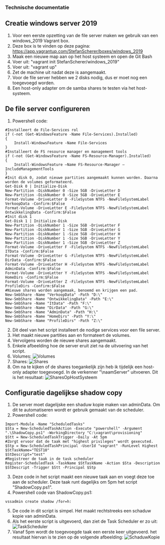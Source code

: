 ### Technische documentatie

## Creatie windows server 2019

1. Voor een eerste opzetting van de file server maken we gebruik van een windows_2019 Vagrant box.
2. Deze box is te vinden op deze pagina: https://app.vagrantup.com/StefanScherer/boxes/windows_2019
3. Maak een nieuwe map aan op het host systeem en open de Git Bash
4. Voer uit: "vagrant init StefanScherer/windows_2019"
5. Voer uit: "vagrant up"
6. Zet de machine uit nadat deze is aangemaakt.
7. Voor de file server hebben we 2 disks nodig, dus er moet nog een toegevoegd worden.
8. Een host-only adapter om de samba shares te testen via het host-systeem.

## De file server configureren

1. Powershell code:

```
#Installeert de File-Services rol
if (-not (Get-WindowsFeature -Name File-Services).Installed)
{
    Install-WindowsFeature -Name File-Services
}
#Installeert de FS resource manager en management tools
if (-not (Get-WindowsFeature -Name FS-Resource-Manager).Installed)
{
    Install-WindowsFeature –Name FS-Resource-Manager –IncludeManagementTools
}
#Init disk 0, zodat nieuwe partities aangemaakt kunnen worden. Daarna worden de volumes geformateerd.
Get-Disk 0 | Initialize-Disk
New-Partition -DiskNumber 0 -Size 5GB -DriveLetter D
New-Partition -DiskNumber 0 -Size 5GB -DriveLetter E
Format-Volume -DriveLetter D -FileSystem NTFS -NewFileSystemLabel VerkoopData -Confirm:$False
Format-Volume -DriveLetter E -FileSystem NTFS -NewFileSystemLabel OntwikkelingData -Confirm:$False
#Init disk 1
Get-Disk 1 | Initialize-Disk
New-Partition -DiskNumber 1 -Size 5GB -DriveLetter F
New-Partition -DiskNumber 1 -Size 5GB -DriveLetter G
New-Partition -DiskNumber 1 -Size 5GB -DriveLetter H
New-Partition -DiskNumber 1 -Size 5GB -DriveLetter Y
New-Partition -DiskNumber 1 -Size 5GB -DriveLetter Z
Format-Volume -DriveLetter F -FileSystem NTFS -NewFileSystemLabel ITData -Confirm:$False
Format-Volume -DriveLetter G -FileSystem NTFS -NewFileSystemLabel DirData -Confirm:$False
Format-Volume -DriveLetter H -FileSystem NTFS -NewFileSystemLabel AdminData -Confirm:$False
Format-Volume -DriveLetter Y -FileSystem NTFS -NewFileSystemLabel HomeDirs -Confirm:$False
Format-Volume -DriveLetter Z -FileSystem NTFS -NewFileSystemLabel ProfileDirs -Confirm:$False
#Nieuwe shares worden aangemaak, benoemd en krijgen een pad.
New-SmbShare -Name "VerkoopData" -Path "D:\"
New-SmbShare -Name "OntwikkelingData" -Path "E:\"
New-SmbShare -Name "ItData" -Path "F:\"
New-SmbShare -Name "DirData" -Path "G:\"
New-SmbShare -Name "AdminData" -Path "H:\"
New-SmbShare -Name "HomeDirs" -Path "Y:\"
New-SmbShare -Name "ProfileDirs" -Path "Z:\"
```

2. Dit deel van het script installeert de nodige services voor een file server. 
3. Het maakt nieuwe partities aan en formateert de volumes.
4. Vervolgens worden de nieuwe shares aangemaakt.
5. Enkele afbeelding hoe de server eruit ziet na de uitvoering van het script.
6. Volumes:
![Volumes](https://github.com/HoGentTIN/p3ops-1920-logboek-RobbyDaelman/blob/master/images/Volumes.PNG)
7. Shares:
![Shares](https://github.com/HoGentTIN/p3ops-1920-logboek-RobbyDaelman/blob/master/images/Shares.PNG)
8. Om na te kijken of de shares toegankelijk zijn heb ik tijdelijk een host-only adapter toegevoegd. In de verkenner "\\naamServer" uitvoeren. Dit is het resultaat:
![SharesOpHostSysteem](https://github.com/HoGentTIN/p3ops-1920-logboek-RobbyDaelman/blob/master/images/SharesOpHostSysteem.PNG)

## Configuratie dagelijkse shadow copy

1. De server moet dagelijske een shaduw kopie maken van adminData. Om dit te automatiseren wordt er gebruik gemaakt van de scheduler.
2. Powershell code:

```
Import-Module -Name "ScheduledTasks"
$Sta = New-ScheduledTaskAction -Execute "powershell" -Argument ".\ShadowCopy.ps1" -WorkingDirectory "C:\vagrant\provisioning"
$Stt = New-ScheduledTaskTrigger -Daily -At 5pm
#Zorgt ervoor dat de taak met "highest privileges" wordt gexecuted.
$Stp = New-ScheduledTaskPrincipal -UserId "vagrant" -RunLevel Highest
$StTaskName="TEST10"
$StDescript="test"
#Registreer de taak in de task scheduler 
Register-ScheduledTask -TaskName $StTaskName -Action $Sta -Description $StDescript -Trigger $Stt -Principal $Stp
```

3. Deze code in het script maakt een nieuwe taak aan en voegt deze toe aan de scheduler. Deze taak runt dagelijks om 5pm het script "ShadowCopy.ps1".
4. Powershell code van ShadowCopy.ps1:

```
vssadmin create shadow /for=h:
```

5. De code in dit script is simpel. Het maakt rechtstreeks een schaduw kopie van adminData.
6. Als het eerste script is uitgevoerd, dan ziet de Task Scheduler er zo uit:
![TaskScheduler](https://github.com/HoGentTIN/p3ops-1920-logboek-RobbyDaelman/blob/master/images/TaskScheduler.PNG)
7. Vanaf 5pm wordt de toegevoegde taak een eerste keer uitgevoerd. het resultaat hiervan is te zien op de volgende afbeelding:
![SchaduwKopie](https://github.com/HoGentTIN/p3ops-1920-logboek-RobbyDaelman/blob/master/images/SchaduwKopie.PNG)